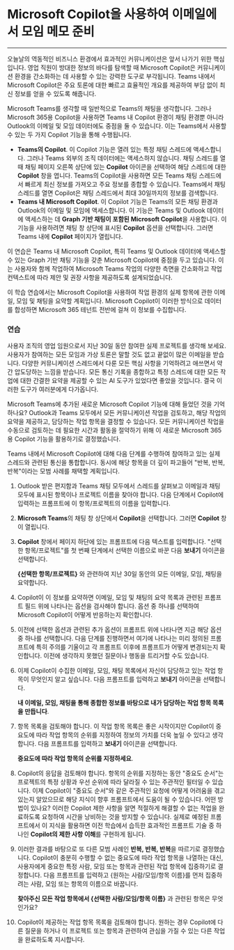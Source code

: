 
# Microsoft Copilot을 사용하여 이메일에서 모임 메모 준비
---
오늘날의 역동적인 비즈니스 환경에서 효과적인 커뮤니케이션은 앞서 나가기 위한 핵심입니다. 영업 직원이 방대한 정보의 바다를 탐색할 때 Microsoft Copilot은 커뮤니케이션 환경을 간소화하는 데 사용할 수 있는 강력한 도구로 부각됩니다. Teams 내에서 Microsoft Copilot은 주요 토론에 대한 빠르고 효율적인 개요를 제공하여 부담 없이 최신 정보를 얻을 수 있도록 해줍니다.

Microsoft Teams를 생각할 때 일반적으로 Teams의 채팅을 생각합니다. 그러나 Microsoft 365용 Copilot을 사용하면 Teams 내 Copilot 환경이 채팅 환경뿐 아니라 Outlook의 이메일 및 모임 데이터에도 중점을 둘 수 있습니다. 이는 Teams에서 사용할 수 있는 두 가지 Copilot 기능을 통해 수행됩니다.

 -  **Teams의 Copilot**. 이 Copilot 기능은 열려 있는 특정 채팅 스레드에 액세스합니다. 그러나 Teams 외부의 조직 데이터에는 액세스하지 않습니다. 채팅 스레드를 열 때 채팅 페이지 오른쪽 상단에 있는 **Copilot** 아이콘을 선택하여 해당 스레드에 대한 **Copilot** 창을 엽니다. Teams의 Copilot을 사용하면 모든 Teams 채팅 스레드에서 빠르게 최신 정보를 가져오고 주요 정보를 종합할 수 있습니다. Teams에서 채팅 스레드를 열면 Copilot은 채팅 스레드에서 최대 30일까지의 정보를 검색합니다.
 -  **Teams 내 Microsoft Copilot**. 이 Copilot 기능은 Teams의 모든 채팅 환경과 Outlook의 이메일 및 모임에 액세스합니다. 이 기능은 Teams 및 Outlook 데이터에 액세스하는 데 **Graph 기반 채팅이 포함된 Microsoft Copilot**을 사용합니다. 이 기능을 사용하려면 채팅 창 상단에 표시된 **Copilot** 옵션을 선택합니다. 그러면 Teams 내에 **Copilot** 페이지가 열립니다.

이 연습은 Teams 내 Microsoft Copilot, 특히 Teams 및 Outlook 데이터에 액세스할 수 있는 Graph 기반 채팅 기능을 갖춘 Microsoft Copilot에 중점을 두고 있습니다. 이는 사용자와 함께 작업하여 Microsoft Teams 작업의 다양한 측면을 간소화하고 작업 컨텍스트에 따라 제안 및 권장 사항을 제공하도록 설계되었습니다.

이 학습 연습에서는 Microsoft Copilot을 사용하여 작업 환경의 실제 항목에 관한 이메일, 모임 및 채팅을 요약할 계획입니다. Microsoft Copilot이 이러한 방식으로 데이터를 합성하면 Microsoft 365 테넌트 전반에 걸쳐 이 정보를 수집합니다.

### 연습

사용자 조직의 영업 임원으로서 지난 30일 동안 참여한 실제 프로젝트를 생각해 보세요. 사용자가 참여하는 모든 모임과 가상 토론은 말할 것도 없고 끝없이 많은 이메일을 받습니다. 다양한 커뮤니케이션 스레드에서 다룬 모든 핵심 사항을 기억하려고 애쓰면서 약간 압도당하는 느낌을 받습니다. 모든 통신 기록을 종합하고 특정 스레드에 대한 모든 작업에 대한 간결한 요약을 제공할 수 있는 AI 도구가 있었다면 좋았을 것입니다. 결국 이러한 도구가 여러분에게 다가옵니다.

Microsoft Teams에 추가된 새로운 Microsoft Copilot 기능에 대해 들었던 것을 기억하나요? Outlook과 Teams 모두에서 모든 커뮤니케이션 작업을 검토하고, 해당 작업의 요약을 제공하고, 담당하는 작업 항목을 결정할 수 있습니다. 모든 커뮤니케이션 작업을 수동으로 검토하는 데 필요한 시간과 활동을 절약하기 위해 이 새로운 Microsoft 365용 Copilot 기능을 활용하기로 결정했습니다.

Teams 내에서 Microsoft Copilot에 대해 다음 단계를 수행하여 참여하고 있는 실제 스레드와 관련된 통신을 통합합니다. 동시에 해당 항목을 더 깊이 파고들어 "반복, 반복, 반복"이라는 모범 사례를 채택할 계획입니다.

1.  Outlook 받은 편지함과 Teams 채팅 모두에서 스레드를 살펴보고 이메일과 채팅 모두에 표시된 항목이나 프로젝트 이름을 찾아야 합니다. 다음 단계에서 Copilot에 입력하는 프롬프트에 이 항목/프로젝트의 이름을 입력합니다.
2.  **Microsoft Teams**의 채팅 창 상단에서 **Copilot**을 선택합니다. 그러면 **Copilot** 창이 열립니다.
3.  **Copilot** 창에서 페이지 하단에 있는 프롬프트에 다음 텍스트를 입력합니다. "선택한 항목/프로젝트"를 첫 번째 단계에서 선택한 이름으로 바꾼 다음 **보내기** 아이콘을 선택합니다.
    
    **\{선택한 항목/프로젝트\}** 와 관련하여 지난 30일 동안의 모든 이메일, 모임, 채팅을 요약합니다.
4.  Copilot이 이 정보를 요약하면 이메일, 모임 및 채팅의 요약 목록과 관련된 프롬프트 필드 위에 나타나는 옵션을 검사해야 합니다. 옵션 중 하나를 선택하여 Microsoft Copilot이 어떻게 반응하는지 확인합니다.
5.  이전에 선택한 옵션과 관련된 추가 옵션이 프롬프트 위에 나타나면 지금 해당 옵션 중 하나를 선택합니다. 다음 단계를 진행하면서 여기에 나타나는 미리 정의된 프롬프트에 특히 주의를 기울이고 각 프롬프트 이후에 프롬프트가 어떻게 변경되는지 확인합니다. 이전에 생각하지 못했던 질문이나 행동을 트리거할 수도 있습니다.
6.  이제 Copilot이 수집한 이메일, 모임, 채팅 목록에서 자신이 담당하고 있는 작업 항목이 무엇인지 알고 싶습니다. 다음 프롬프트를 입력하고 **보내기** 아이콘을 선택합니다.
    
    **내 이메일, 모임, 채팅을 통해 종합한 정보를 바탕으로 내가 담당하는 작업 항목 목록을 만듭니다**.
7.  항목 목록을 검토해야 합니다. 이 작업 항목 목록은 좋은 시작이지만 Copilot이 중요도에 따라 작업 항목의 순위를 지정하여 정보의 가치를 더욱 높일 수 있다고 생각합니다. 다음 프롬프트를 입력하고 **보내기** 아이콘을 선택합니다.
    
    **중요도에 따라 작업 항목의 순위를 지정하세요**.
8.  Copilot의 응답을 검토해야 합니다. 항목의 순위를 지정하는 동안 "중요도 순서"는 프로젝트의 특정 상황과 우선 순위에 따라 달라질 수 있는 주관적인 필터일 수 있습니다. 이제 Copilot이 "중요도 순서"와 같은 주관적인 요청에 어떻게 어려움을 겪고 있는지 알았으므로 해당 지식이 향후 프롬프트에서 도움이 될 수 있습니다. 어떤 방법이 있나요? 이러한 Copilot 제한 사항을 알면 적절하게 해결할 수 없는 작업을 완료하도록 요청하여 시간을 낭비하는 것을 방지할 수 있습니다. 실제로 예정된 프롬프트에서 이 지식을 활용하면 이전 학습에서 습득한 효과적인 프롬프트 기술 중 하나인 **Copilot의 제한 사항 이해**를 구현하게 됩니다.
9.  이러한 결과를 바탕으로 또 다른 모범 사례인 **반복, 반복, 반복**을 따르기로 결정했습니다. Copilot이 충분히 수행할 수 없는 중요도에 따라 작업 항목을 나열하는 대신, 사용자에게 중요한 특정 사람, 모임 또는 항목과 관련된 작업 항목에 집중하기로 결정합니다. 다음 프롬프트를 입력하고 \{원하는 사람/모임/항목 이름\}를 먼저 집중하려는 사람, 모임 또는 항목의 이름으로 바꿉니다.
    
    **찾아주신 모든 작업 항목에서 \{선택한 사람/모임/항목 이름\}** 과 관련된 항목은 무엇인가요?
10. Copilot이 제공하는 작업 항목 목록을 검토해야 합니다. 원하는 경우 Copilot에 다른 질문을 하거나 이 프로젝트 또는 항목과 관련하여 관심을 가질 수 있는 다른 작업을 완료하도록 지시합니다.
